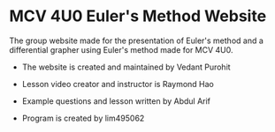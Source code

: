 # MCV 4U0 Euler's Method Website

The group website made for the presentation of Euler's method and a differential grapher using Euler's method made for MCV 4U0.


- The website is created and maintained by Vedant Purohit

- Lesson video creator and instructor is Raymond Hao

- Example questions and lesson written by Abdul Arif

- Program is created by lim495062
